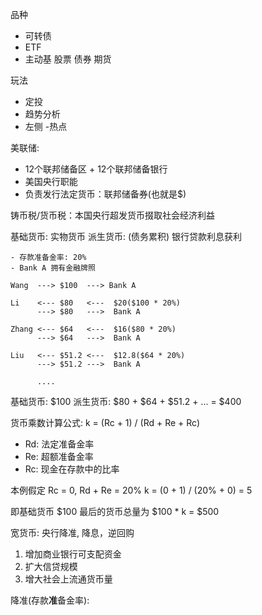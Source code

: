 品种
- 可转债
- ETF
- 主动基
股票
债券
期货

玩法
- 定投
- 趋势分析
- 左侧
-热点


美联储: 
- 12个联邦储备区 + 12个联邦储备银行
- 美国央行职能
- 负责发行法定货币：联邦储备券(也就是$)

铸币税/货币税：本国央行超发货币掇取社会经济利益

基础货币: 实物货币
派生货币: (债务累积) 银行贷款利息获利

``` 
- 存款准备金率: 20%
- Bank A 拥有金融牌照

Wang  ---> $100  ---> Bank A

Li    <--- $80   <---  $20($100 * 20%)
      ---> $80   --->  Bank A

Zhang <--- $64   <---  $16($80 * 20%)
      ---> $64   --->  Bank A
                  
Liu   <--- $51.2 <---  $12.8($64 * 20%)
      ---> $51.2 --->  Bank A

      ....
```

基础货币: $100
派生货币: $80 + $64 + $51.2 + ... = $400

货币乘数计算公式: k = (Rc + 1) / (Rd + Re + Rc)

- Rd: 法定准备金率
- Re: 超额准备金率
- Rc: 现金在存款中的比率

本例假定 Rc = 0, Rd + Re = 20%
k = (0 + 1) / (20% + 0) = 5

即基础货币 $100 最后的货币总量为 $100 * k = $500


宽货币: 央行降准, 降息，逆回购
1. 增加商业银行可支配资金
2. 扩大信贷规模
3. 增大社会上流通货币量

降准(存款**准**备金率):  
